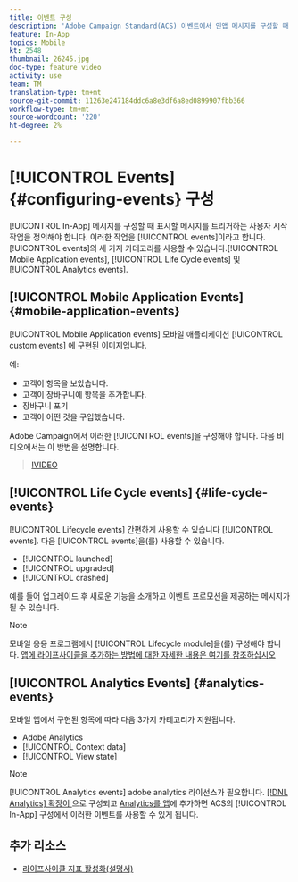 ```yaml
---
title: 이벤트 구성
description: 'Adobe Campaign Standard(ACS) 이벤트에서 인앱 메시지를 구성할 때 메시지가 표시되도록 트리거할 사용자 시작 작업을 정의합니다. '
feature: In-App
topics: Mobile
kt: 2548
thumbnail: 26245.jpg
doc-type: feature video
activity: use
team: TM
translation-type: tm+mt
source-git-commit: 11263e247184ddc6a8e3df6a8ed0899907fbb366
workflow-type: tm+mt
source-wordcount: '220'
ht-degree: 2%

---
```



# [!UICONTROL Events] {#configuring-events} 구성

[!UICONTROL In-App] 메시지를 구성할 때 표시할 메시지를 트리거하는 사용자 시작 작업을 정의해야 합니다. 이러한 작업을 [!UICONTROL events]이라고 합니다. [!UICONTROL events]의 세 가지 카테고리를 사용할 수 있습니다.[!UICONTROL Mobile Application events], [!UICONTROL Life Cycle events] 및 [!UICONTROL Analytics events].

## [!UICONTROL Mobile Application Events] {#mobile-application-events}

[!UICONTROL Mobile Application events] 모바일 애플리케이션 [!UICONTROL custom events] 에 구현된 이미지입니다.

예:

* 고객이 항목을 보았습니다.
* 고객이 장바구니에 항목을 추가합니다.
* 장바구니 포기
* 고객이 어떤 것을 구입했습니다.

Adobe Campaign에서 이러한 [!UICONTROL events]을 구성해야 합니다. 다음 비디오에서는 이 방법을 설명합니다.

>[!VIDEO](https://video.tv.adobe.com/v/26245?quality=12)

## [!UICONTROL Life Cycle events]  {#life-cycle-events}

[!UICONTROL Lifecycle events] 간편하게 사용할 수 있습니다 [!UICONTROL events]. 다음 [!UICONTROL events]을(를) 사용할 수 있습니다.

* [!UICONTROL launched]
* [!UICONTROL upgraded]
* [!UICONTROL crashed]

예를 들어 업그레이드 후 새로운 기능을 소개하고 이벤트 프로모션을 제공하는 메시지가 될 수 있습니다.

>[!NOTE]
>
>모바일 응용 프로그램에서 [!UICONTROL Lifecycle module]을(를) 구성해야 합니다. [앱에 라이프사이클을 추가하는 방법에 대한 자세한 내용은 여기를 참조하십시오](https://aep-sdks.gitbook.io/docs/using-mobile-extensions/mobile-core/lifecycle)

## [!UICONTROL Analytics Events] {#analytics-events}

모바일 앱에서 구현된 항목에 따라 다음 3가지 카테고리가 지원됩니다.

* Adobe Analytics
* [!UICONTROL Context data]
* [!UICONTROL View state]

>[!NOTE]
>
>[!UICONTROL Analytics events] adobe analytics 라이선스가 필요합니다. [[!DNL Analytics] 확장이 ](https://aep-sdks.gitbook.io/docs/using-mobile-extensions/adobe-analytics#configure-analytics-extension-in-launch)으로 구성되고 [Analytics를 앱](https://aep-sdks.gitbook.io/docs/using-mobile-extensions/adobe-analytics#add-analytics-to-your-app)에 추가하면 ACS의 [!UICONTROL In-App] 구성에서 이러한 이벤트를 사용할 수 있게 됩니다.

## 추가 리소스

* [라이프사이클 지표 활성화(설명서)](https://aep-sdks.gitbook.io/docs/getting-started/initialize-the-sdk#enable-lifecycle-metrics)
